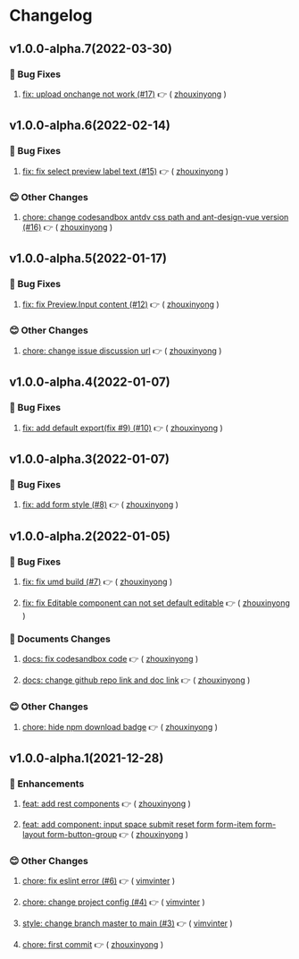 # Changelog

## v1.0.0-alpha.7(2022-03-30)

### :bug: Bug Fixes

1. [fix: upload onchange not work (#17)](https://github.com/formilyjs/antdv/commit/df94dce) :point_right: ( [zhouxinyong](https://github.com/zhouxinyong) )

## v1.0.0-alpha.6(2022-02-14)

### :bug: Bug Fixes

1. [fix: fix select preview label text (#15)](https://github.com/formilyjs/antdv/commit/a7f4d5f) :point_right: ( [zhouxinyong](https://github.com/zhouxinyong) )

### :blush: Other Changes

1. [chore: change codesandbox antdv css path and ant-design-vue version (#16)](https://github.com/formilyjs/antdv/commit/cbcdc0e) :point_right: ( [zhouxinyong](https://github.com/zhouxinyong) )

## v1.0.0-alpha.5(2022-01-17)

### :bug: Bug Fixes

1. [fix: fix Preview.Input content (#12)](https://github.com/formilyjs/antdv/commit/6593e88) :point_right: ( [zhouxinyong](https://github.com/zhouxinyong) )

### :blush: Other Changes

1. [chore: change issue discussion url](https://github.com/formilyjs/antdv/commit/c7cc0d8) :point_right: ( [zhouxinyong](https://github.com/zhouxinyong) )

## v1.0.0-alpha.4(2022-01-07)

### :bug: Bug Fixes

1. [fix: add default export(fix #9) (#10)](https://github.com/formilyjs/antdv/commit/480c1ea) :point_right: ( [zhouxinyong](https://github.com/zhouxinyong) )

## v1.0.0-alpha.3(2022-01-07)

### :bug: Bug Fixes

1. [fix: add form style (#8)](https://github.com/formilyjs/antdv/commit/acbeda6) :point_right: ( [zhouxinyong](https://github.com/zhouxinyong) )

## v1.0.0-alpha.2(2022-01-05)

### :bug: Bug Fixes

1. [fix: fix umd build (#7)](https://github.com/formilyjs/antdv/commit/1c03c94) :point_right: ( [zhouxinyong](https://github.com/zhouxinyong) )

1. [fix: fix Editable component can not set default editable](https://github.com/formilyjs/antdv/commit/f867a02) :point_right: ( [zhouxinyong](https://github.com/zhouxinyong) )

### :memo: Documents Changes

1. [docs: fix codesandbox code](https://github.com/formilyjs/antdv/commit/3b8305c) :point_right: ( [zhouxinyong](https://github.com/zhouxinyong) )

1. [docs: change github repo link and doc link](https://github.com/formilyjs/antdv/commit/0503456) :point_right: ( [zhouxinyong](https://github.com/zhouxinyong) )

### :blush: Other Changes

1. [chore: hide npm download badge](https://github.com/formilyjs/antdv/commit/c3f6c58) :point_right: ( [zhouxinyong](https://github.com/zhouxinyong) )

## v1.0.0-alpha.1(2021-12-28)

### :tada: Enhancements

1. [feat: add rest components](https://github.com/formilyjs/antdv/commit/27de37b) :point_right: ( [zhouxinyong](https://github.com/zhouxinyong) )

1. [feat: add component: input space submit reset form form-item form-layout form-button-group](https://github.com/formilyjs/antdv/commit/8a7ea0b) :point_right: ( [zhouxinyong](https://github.com/zhouxinyong) )

### :blush: Other Changes

1. [chore: fix eslint error (#6)](https://github.com/formilyjs/antdv/commit/4c95a7b) :point_right: ( [vimvinter](https://github.com/vimvinter) )

1. [chore: change project config (#4)](https://github.com/formilyjs/antdv/commit/1849f96) :point_right: ( [vimvinter](https://github.com/vimvinter) )

1. [style: change branch master to main (#3)](https://github.com/formilyjs/antdv/commit/fd377f3) :point_right: ( [vimvinter](https://github.com/vimvinter) )

1. [chore: first commit](https://github.com/formilyjs/antdv/commit/12fb5e5) :point_right: ( [zhouxinyong](https://github.com/zhouxinyong) )
